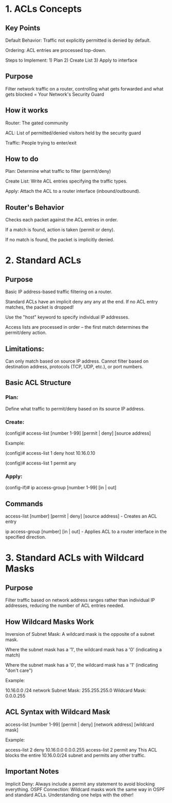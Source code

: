 # 1. ACLs Concepts
## Key Points
Default Behavior: Traffic not explicitly permitted is denied by default.

Ordering: ACL entries are processed top-down.

Steps to Implement: 1) Plan 2) Create List 3) Apply to interface

## Purpose
Filter network traffic on a router, controlling what gets forwarded and what gets blocked = Your Network's Security Guard

## How it works
Router: The gated community

ACL: List of permitted/denied visitors held by the security guard

Traffic: People trying to enter/exit

## How to do
Plan: Determine what traffic to filter (permit/deny)

Create List: Write ACL entries specifying the traffic types.

Apply: Attach the ACL to a router interface (inbound/outbound).

## Router's Behavior
Checks each packet against the ACL entries in order.

If a match is found, action is taken (permit or deny).

If no match is found, the packet is implicitly denied.


# 2. Standard ACLs

## Purpose
Basic IP address-based traffic filtering on a router.

Standard ACLs have an implicit deny any any at the end. If no ACL entry matches, the packet is dropped!

Use the "host" keyword to specify individual IP addresses.

Access lists are processed in order – the first match determines the permit/deny action.

## Limitations:

Can only match based on source IP address. Cannot filter based on destination address, protocols (TCP, UDP, etc.), or port numbers.

## Basic ACL Structure

### Plan:

Define what traffic to permit/deny based on its source IP address.

### Create:

(config)# access-list [number 1-99] [permit | deny] [source address] 

Example:

(config)# access-list 1 deny host 10.16.0.10

(config)# access-list 1 permit any 

### Apply:

(config-if)# ip access-group [number 1-99] [in | out]

## Commands

access-list [number] [permit | deny] [source address] - Creates an ACL entry

ip access-group [number] [in | out] - Applies ACL to a router interface in the specified direction.

# 3. Standard ACLs with Wildcard Masks

## Purpose
Filter traffic based on network address ranges rather than individual IP addresses, reducing the number of ACL entries needed.

## How Wildcard Masks Work

Inversion of Subnet Mask:  A wildcard mask is the opposite of a subnet mask.

Where the subnet mask has a '1', the wildcard mask has a '0' (indicating a match)

Where the subnet mask has a '0', the wildcard mask has a '1' (indicating "don't care")

Example:

10.16.0.0 /24 network
Subnet Mask: 255.255.255.0
Wildcard Mask: 0.0.0.255

## ACL Syntax with Wildcard Mask

access-list [number 1-99] [permit | deny] [network address] [wildcard mask]

Example:

access-list 2 deny 10.16.0.0 0.0.0.255 
access-list 2 permit any
This ACL blocks the entire 10.16.0.0/24 subnet and permits any other traffic.

## Important Notes
Implicit Deny: Always include a permit any statement to avoid blocking everything.
OSPF Connection: Wildcard masks work the same way in OSPF and standard ACLs. Understanding one helps with the other!
